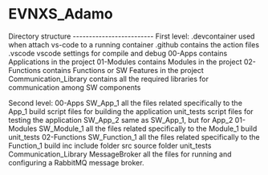 # EVNXS_Adamo
Directory structure -------------------------
First level:
    .devcontainer           used when attach vs-code to a running container 
    .github                 contains the action files
    .vscode                 vscode settings for compile and debug
    00-Apps                 contains Applications in the project
    01-Modules              contains Modules in the project
    02-Functions            contains Functions or SW Features in the project
    Communication_Library   contains all the required libraries for communication among SW components

Second level:
    00-Apps
        SW_App_1            all the files related specifically to the App_1
            build           script files for building the application
            unit_tests      script files for testing the application
        SW_App_2            same as SW_App_1, but for App_2
    01-Modules
        SW_Module_1         all the files related specifically to the Module_1
            build
            unit_tests
    02-Functions
        SW_Function_1   all the files related specifically to the Function_1
            build
            inc         include folder
            src         source folder
            unit_tests
    Communication_Library
        MessageBroker   all the files for running and configuring a RabbitMQ message broker.